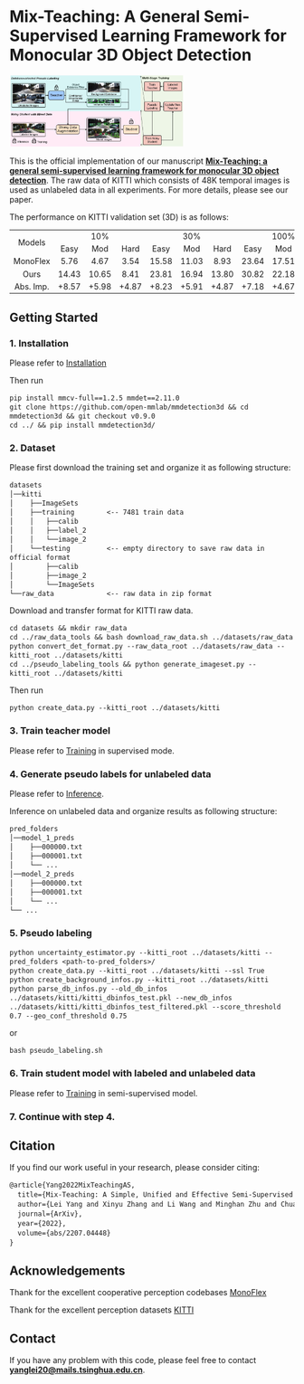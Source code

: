# Mix-Teaching: A General Semi-Supervised Learning Framework for Monocular 3D Object Detection

<img src="figures/Mix-Teaching.jpg" alt="vis2" style="zoom:30%" />

This is the official implementation of our manuscript [**Mix-Teaching: a general semi-supervised learning framework for monocular 3D object detection**](https://arxiv.org/abs/2207.04448v1). The raw data of KITTI which consists of 48K temporal images is used as unlabeled data in all experiments. For more details, please see our paper.

The performance on KITTI validation set (3D) is as follows:
<table align="center">
    <tr>
        <td rowspan="2",div align="center">Models</td>
        <td colspan="3",div align="center">10%</td>    
        <td colspan="3",div align="center">30%</td>  
        <td colspan="3",div align="center">100%</td>  
    </tr>
    <tr>
        <td div align="center">Easy</td> 
        <td div align="center">Mod</td> 
        <td div align="center">Hard</td> 
        <td div align="center">Easy</td> 
        <td div align="center">Mod</td> 
        <td div align="center">Hard</td> 
        <td div align="center">Easy</td> 
        <td div align="center">Mod</td> 
        <td div align="center">Hard</td>  
    </tr>
    <tr>
        <td div align="center">MonoFlex</td>
        <td div align="center">5.76</td> 
        <td div align="center">4.67</td> 
        <td div align="center">3.54</td> 
        <td div align="center">15.58</td> 
        <td div align="center">11.03</td> 
        <td div align="center">8.93</td> 
        <td div align="center">23.64</td> 
        <td div align="center">17.51</td> 
        <td div align="center">14.83</td>  
    </tr>    
    <tr>
        <td div align="center">Ours</td>
        <td div align="center">14.43</td> 
        <td div align="center">10.65</td> 
        <td div align="center">8.41</td> 
        <td div align="center">23.81</td> 
        <td div align="center">16.94</td> 
        <td div align="center">13.80</td> 
        <td div align="center">30.82</td> 
        <td div align="center">22.18</td> 
        <td div align="center">18.61</td>  
    </tr>
    <tr>
        <td div align="center">Abs. Imp.</td>
        <td div align="center">+8.57</td> 
        <td div align="center">+5.98</td> 
        <td div align="center">+4.87</td> 
        <td div align="center">+8.23</td> 
        <td div align="center">+5.91</td> 
        <td div align="center">+4.87</td> 
        <td div align="center">+7.18</td> 
        <td div align="center">+4.67</td> 
        <td div align="center">+3.78</td>  
    </tr>
</table>


## Getting Started
### 1. Installation
Please refer to [Installation](MonoFlex/README.md)

Then run
```console
pip install mmcv-full==1.2.5 mmdet==2.11.0
git clone https://github.com/open-mmlab/mmdetection3d && cd mmdetection3d && git checkout v0.9.0
cd ../ && pip install mmdetection3d/
```

### 2. Dataset
Please first download the training set and organize it as following structure:

```
datasets
│──kitti
│    ├──ImageSets
│    ├──training        <-- 7481 train data
│    │   ├──calib 
│    │   ├──label_2 
│    │   └──image_2
│    └──testing         <-- empty directory to save raw data in official format
│        ├──calib 
│        ├──image_2
│        └──ImageSets
└──raw_data             <-- raw data in zip format
```  

Download and transfer format for KITTI raw data.

```console
cd datasets && mkdir raw_data
cd ../raw_data_tools && bash download_raw_data.sh ../datasets/raw_data
python convert_det_format.py --raw_data_root ../datasets/raw_data --kitti_root ../datasets/kitti
cd ../pseudo_labeling_tools && python generate_imageset.py --kitti_root ../datasets/kitti
```
Then run
```console
python create_data.py --kitti_root ../datasets/kitti
```

### 3. Train teacher model
Please refer to [Training](MonoFlex/README.md) in supervised mode.

### 4. Generate pseudo labels for unlabeled data
Please refer to [Inference](MonoFlex/README.md).

Inference on unlabeled data and organize results as following structure:
```
pred_folders
│──model_1_preds
│    ├──000000.txt
│    ├──000001.txt
│    └── ...
│──model_2_preds
│    ├──000000.txt
│    ├──000001.txt
│    └── ...
└── ...            
```  

### 5. Pseudo labeling
```console
python uncertainty_estimator.py --kitti_root ../datasets/kitti --pred_folders <path-to-pred_folders>/
python create_data.py --kitti_root ../datasets/kitti --ssl True
python create_background_infos.py --kitti_root ../datasets/kitti
python parse_db_infos.py --old_db_infos ../datasets/kitti/kitti_dbinfos_test.pkl --new_db_infos ../datasets/kitti/kitti_dbinfos_test_filtered.pkl --score_threshold 0.7 --geo_conf_threshold 0.75
```
or
```console
bash pseudo_labeling.sh
```
### 6. Train student model with labeled and unlabeled data
Please refer to [Training](MonoFlex/README.md) in semi-supervised model.

### 7. Continue with step 4.


## Citation
If you find our work useful in your research, please consider citing:

```latex
@article{Yang2022MixTeachingAS,
  title={Mix-Teaching: A Simple, Unified and Effective Semi-Supervised Learning Framework for Monocular 3D Object Detection},
  author={Lei Yang and Xinyu Zhang and Li Wang and Minghan Zhu and Chuan-Fang Zhang and Jun Li},
  journal={ArXiv},
  year={2022},
  volume={abs/2207.04448}
}
```

## Acknowledgements
Thank for the excellent cooperative perception codebases [MonoFlex](https://arxiv.org/pdf/2104.02323.pdf)

Thank for the excellent perception datasets [KITTI](https://www.cvlibs.net/datasets/kitti/)

## Contact

If you have any problem with this code, please feel free to contact **yanglei20@mails.tsinghua.edu.cn**.